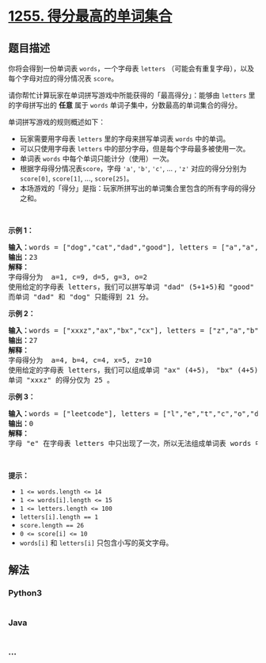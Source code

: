 # [1255. 得分最高的单词集合](https://leetcode-cn.com/problems/maximum-score-words-formed-by-letters)



## 题目描述

<!-- 这里写题目描述 -->

<p>你将会得到一份单词表&nbsp;<code>words</code>，一个字母表&nbsp;<code>letters</code>&nbsp;（可能会有重复字母），以及每个字母对应的得分情况表&nbsp;<code>score</code>。</p>

<p>请你帮忙计算玩家在单词拼写游戏中所能获得的「最高得分」：能够由&nbsp;<code>letters</code>&nbsp;里的字母拼写出的&nbsp;<strong>任意</strong>&nbsp;属于 <code>words</code>&nbsp;单词子集中，分数最高的单词集合的得分。</p>

<p>单词拼写游戏的规则概述如下：</p>

<ul>
	<li>玩家需要用字母表&nbsp;<code>letters</code> 里的字母来拼写单词表&nbsp;<code>words</code>&nbsp;中的单词。</li>
	<li>可以只使用字母表&nbsp;<code>letters</code> 中的部分字母，但是每个字母最多被使用一次。</li>
	<li>单词表 <code>words</code>&nbsp;中每个单词只能计分（使用）一次。</li>
	<li>根据字母得分情况表<code>score</code>，字母 <code>&#39;a&#39;</code>,&nbsp;<code>&#39;b&#39;</code>,&nbsp;<code>&#39;c&#39;</code>, ... ,&nbsp;<code>&#39;z&#39;</code> 对应的得分分别为 <code>score[0]</code>, <code>score[1]</code>,&nbsp;...,&nbsp;<code>score[25]</code>。</li>
	<li>本场游戏的「得分」是指：玩家所拼写出的单词集合里包含的所有字母的得分之和。</li>
</ul>

<p>&nbsp;</p>

<p><strong>示例 1：</strong></p>

<pre><strong>输入：</strong>words = [&quot;dog&quot;,&quot;cat&quot;,&quot;dad&quot;,&quot;good&quot;], letters = [&quot;a&quot;,&quot;a&quot;,&quot;c&quot;,&quot;d&quot;,&quot;d&quot;,&quot;d&quot;,&quot;g&quot;,&quot;o&quot;,&quot;o&quot;], score = [1,0,9,5,0,0,3,0,0,0,0,0,0,0,2,0,0,0,0,0,0,0,0,0,0,0]
<strong>输出：</strong>23
<strong>解释：</strong>
字母得分为  a=1, c=9, d=5, g=3, o=2
使用给定的字母表 letters，我们可以拼写单词 &quot;dad&quot; (5+1+5)和 &quot;good&quot; (3+2+2+5)，得分为 23 。
而单词 &quot;dad&quot; 和 &quot;dog&quot; 只能得到 21 分。</pre>

<p><strong>示例 2：</strong></p>

<pre><strong>输入：</strong>words = [&quot;xxxz&quot;,&quot;ax&quot;,&quot;bx&quot;,&quot;cx&quot;], letters = [&quot;z&quot;,&quot;a&quot;,&quot;b&quot;,&quot;c&quot;,&quot;x&quot;,&quot;x&quot;,&quot;x&quot;], score = [4,4,4,0,0,0,0,0,0,0,0,0,0,0,0,0,0,0,0,0,0,0,0,5,0,10]
<strong>输出：</strong>27
<strong>解释：</strong>
字母得分为  a=4, b=4, c=4, x=5, z=10
使用给定的字母表 letters，我们可以组成单词 &quot;ax&quot; (4+5)， &quot;bx&quot; (4+5) 和 &quot;cx&quot; (4+5) ，总得分为 27 。
单词 &quot;xxxz&quot; 的得分仅为 25 。</pre>

<p><strong>示例 3：</strong></p>

<pre><strong>输入：</strong>words = [&quot;leetcode&quot;], letters = [&quot;l&quot;,&quot;e&quot;,&quot;t&quot;,&quot;c&quot;,&quot;o&quot;,&quot;d&quot;], score = [0,0,1,1,1,0,0,0,0,0,0,1,0,0,1,0,0,0,0,1,0,0,0,0,0,0]
<strong>输出：</strong>0
<strong>解释：</strong>
字母 &quot;e&quot; 在字母表 letters 中只出现了一次，所以无法组成单词表 words 中的单词。</pre>

<p>&nbsp;</p>

<p><strong>提示：</strong></p>

<ul>
	<li><code>1 &lt;= words.length &lt;= 14</code></li>
	<li><code>1 &lt;= words[i].length &lt;= 15</code></li>
	<li><code>1 &lt;= letters.length &lt;= 100</code></li>
	<li><code>letters[i].length == 1</code></li>
	<li><code>score.length ==&nbsp;26</code></li>
	<li><code>0 &lt;= score[i] &lt;= 10</code></li>
	<li><code>words[i]</code>&nbsp;和&nbsp;<code>letters[i]</code>&nbsp;只包含小写的英文字母。</li>
</ul>


## 解法

<!-- 这里可写通用的实现逻辑 -->

<!-- tabs:start -->

### **Python3**

<!-- 这里可写当前语言的特殊实现逻辑 -->

```python

```

### **Java**

<!-- 这里可写当前语言的特殊实现逻辑 -->

```java

```

### **...**

```

```

<!-- tabs:end -->
